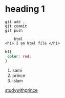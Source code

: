 # heading 1

``` 
git add .
git commit 
git push 
   ```

   ``` 
       html
<h1> I am html file </h1>
```
   ``` css
   h1{
    color: red;
   }
```
1. sami
2. prince
3. islam

[studywithprince](http://www.studywithsam.com)